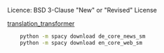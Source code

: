 Licence: BSD 3-Clause "New" or "Revised" License

[translation_transformer](https://github.com/pytorch/tutorials/blob/main/beginner_source/translation_transformer.py)

```bash
    python -m spacy download de_core_news_sm
    python -m spacy download en_core_web_sm
```